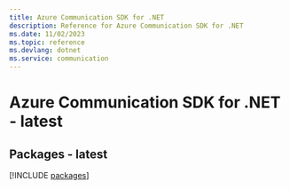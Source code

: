```yaml
---
title: Azure Communication SDK for .NET
description: Reference for Azure Communication SDK for .NET
ms.date: 11/02/2023
ms.topic: reference
ms.devlang: dotnet
ms.service: communication
---
```

# Azure Communication SDK for .NET - latest
## Packages - latest
[!INCLUDE [packages](communication-index.md)]